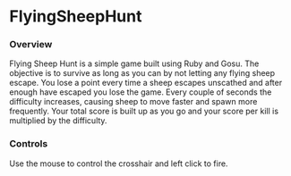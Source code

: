 FlyingSheepHunt
===============

### Overview


Flying Sheep Hunt is a simple game built using Ruby and Gosu. The objective is to survive as long as you can by not letting any flying sheep escape. You lose a point every time a sheep escapes unscathed and after enough have escaped you lose the game.  Every couple of seconds the difficulty increases, causing sheep to move faster and spawn more frequently. Your total score is built up as you go and your score per kill is multiplied by the difficulty.

### Controls

Use the mouse to control the crosshair and left click to fire.
